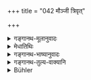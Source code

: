 +++
title = "042 मौञ्जी त्रिवृत्"

+++

<details><summary>गङ्गानथ-मूलानुवादः</summary>

For, the Brāhmaṇa the girdle should be threefold, of even thickness, soft and smooth, made of muñja grass; for the Kṣatriya it should be the bow-string made of murvā grass; and for the Vaiśya the cord made of hempen fibres.”—(42)
</details>

<details><summary>मेधातिथिः</summary>

मुञ्जस् तृणजातिस् तद्विकारो **मौञ्जी** । सा ब्राह्मणस्य **मेखला** रशना कर्तव्या मध्यबन्धनी । **त्रिवृत्** त्रिगुणा । **समा** न क्वचित् सूक्ष्मा न क्वचित् सूक्ष्मतरा । किं तर्हि सर्वत एव समा । **श्लक्ष्णा** तनुत्वगुणयुक्ता परिघृष्टा च ।

- **क्षत्रियस्य** पुनर् **ज्या** धनुर्गुणः । सा कदाचिच् चर्ममयी भवति, कदाचित् तृणमयी, भङ्गोमादिरज्जुर् वा । तदर्थम् आह **मौर्वीति** । तया धनुषो ऽवतारितया श्रोणीबन्धः कर्तव्यः । यद्य् अपि त्रिवृत्तादिर् गुणो मेखलामात्राश्रितो मौञ्ज्या एव, तथापि ज्यायाः स्वरूपनाशप्रसङ्गान् न भवति ।

शणतन्तुविकारः **शणतान्तवी** । छान्दसत्वाद् उत्तरपदवृद्धिः । अथ वा केवलात् तन्तुशब्दात् तद्धिते कृते तदन्तस्य शणैः संबन्धः- शणानां तान्तवीति । प्रकृतेर्[^१८२] विकारः शणतान्तवी प्रकृतिसंबन्धितया व्यपदिश्यते । "गव्यं घृतम्" "देवदत्तस्य पौत्रः" इति । तन्तुः सूत्रं शणमौञ्जीवत् कर्तव्या । गृह्यकारैर् वैश्यमेखलायाः त्रिवृत्तादिधर्मः सुस्पष्ट एवोक्तः ॥ २.४२ ॥
</details>

<details><summary>गङ्गानथ-भाष्यानुवादः</summary>

The *muñja* is a particular kind of grass; the cord made of that grass is called ‘*Mauñjī*.’ This cord should form the ‘girdle,’ hraid, waist-band. ‘*Threefold*’—triple-corded;—‘*of even thickness*’—not such as is thin in one part and thinner in another; but such as is even throughout;—‘*soft and smooth*,’ of soft texture, well-rubbed.

‘*For the Kṣatriya the bow-string*’;—the string of the bow. The bow-string is made sometimes of leathern thong, sometimes of grass or of fibres of hemp or flax; hence the text specifies it as that ‘*made of murvā grass*’; this string should be taken down from the bow and made into the waist-band.

Even though the qualifications of *triplicity* and the rest apply literally to all kinds of ‘girdle,’ and not only to that of *muñja grass*, yet they cannot be applied to the ‘bow-string,’ as with such qualifications it would entirely lose its character of ‘bow-string.’

‘*Made of hempen fibres*’;—the lengthening of the vowel in the second number of the compound is an archaism. Or, we may take the term ‘*tāntavī*’ by itself formed with the nominal affix added to the term ‘*tantu*’ only, and then compound the term ‘*tāntavī*’ with the term ‘*śaṇa*’; since the ‘*tāntavī,’ the fibre*, is a product of the ‘*śaṇa*,’ *hemp*, it is naturally spoken of as related to its source (the hemp) \[hence the compound *śaṇānām tāntavī*—‘*śaṇatāntavī*’; as we find in such expressions as ‘the cow’s butter,’ ‘Deva-datta’s grand son’ and so forth\]. This hempen cord should be made like that of the *Muñja* cord; as the author of the Gṛhyasūtras have clearly laid down that the Vaiśya’s girdle should have the qualities of *triplicity* and the rest.—(42)
</details>

<details><summary>गङ्गानथ-तुल्य-वाक्यानि</summary>

*Gautama-Dharmasūtra*, 1.17.—‘The girdles are of *Muñja* grass, of
bowstring and made of Murvā grass, and of fibres respectively.’

*Baudhāyana-Dharmasūtra*, 1.2.14.—‘The girdles are of Muñja, bowstring
and hempen.’

*Āpastamba- Dharmasūtra*, 1.1.2.33-37.—‘For the Brahmaṇa, the girdle
consists of Muñja-string three-fold; for the Kṣatriya, of bowstring; or
of Muñja-string mixed with iron; for the Vaiśya, of woolen yarn; or
according to some, of fibres of the Āsana tree, or of those of the
Tamāla tree.’

*Vaśiṣṭha-Smṛti*, 11.46.—‘The girdle for the Brāhmaṇa consists of the
Muñja-string; for the Kṣatriya, of the bowstring; for the Vaiśya, of
hempen fibre.’

*Viṣṇu-Smṛti*, 27.18.—‘For these the girdles are of Muñja, of bowstring
and of Balvaja fibres.’

*Āśvalāyana-Gṛhyasütra*, 1.19.11.—‘The girdle for the Brāhmaṇa is of
Muñja grass, for the Kṣatriya, of the bowstring; for the Vaiśya, of
wool.’

*Pāraskara-Gṛhyasūtra*, 2.5.21-23.—‘For the Brāhmaṇa, the girdle is of
Muñja grass; for the Kṣatriya, of the bowstring; for the Vaiśya, of
Murvā grass.’

*Gobhilā- Gṛhyasūtra*, 2.10.10.—‘The girdles are of Muñja, Kāśa and
Kambala.’

*Paiṭhīnasi* (Aparārka, p. 55).—‘For the Brāhmaṇa, the girdle of *Muñja*
and *Aśmāntaka*.’

*Yama* (Vīramitrodaya-Saṃskāra, p. 433).—‘The girdle of the Brāhmaṇa is
of Muñja grass; of the Kṣatriya of the bowstring made of Murvā grass;
and that of the Vaiśyas, of hempen fibre.’

*Śaṅkha* (Vīramitrodaya-Saṃskāra, p. 434).—‘Or, for all, of Muñja
grass.’
</details>

<details><summary>Bühler</summary>

042	The girdle of a Brahmana shall consist of a of a triple cord of Munga grass, smooth and soft; (that) of a Kshatriya, of a bowstring, made of Murva fibres; (that) of a Vaisya, of hempen threads.
</details>
